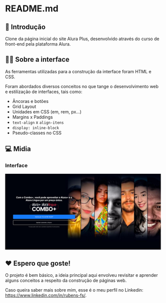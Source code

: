 # README.md

## 📌 Introdução

Clone da página inicial do site Alura Plus, desenvolvido através do curso de front-end pela plataforma Alura.

## 👨‍💻 Sobre a interface

As ferramentas utilizadas para a construção da interface foram HTML e CSS.

Foram abordados diversos conceitos no que tange o desenvolvimento web e estilização de interfaces, tais como:

- Âncoras e botões
- Grid Layout
- Unidades em CSS (em, rem, px...)
- Margins x Paddings
- `text-align` x `align-itens`
- `display: inline-block`
- Pseudo-classes no CSS

## 💻 Midia

### Interface

![home-page](./img/Home%20Demo.png)

## ❤️ Espero que goste!

O projeto é bem básico, a ideia principal aqui envolveu revisitar e aprender alguns conceitos a respeito da construção de páginas web.

Caso queira saber mais sobre mim, esse é o meu perfil no Linkedin: https://www.linkedin.com/in/rubens-fs/.